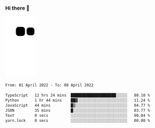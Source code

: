 ### Hi there 👋
![Alt text](https://raw.githubusercontent.com/romain22222/romain22222/output/github-contribution-grid-snake.svg)

<!--START_SECTION:waka-->

```text
From: 01 April 2022 - To: 08 April 2022

TypeScript   12 hrs 24 mins  ████████████████████░░░░░   80.18 %
Python       1 hr 44 mins    ██▓░░░░░░░░░░░░░░░░░░░░░░   11.24 %
JavaScript   44 mins         █▒░░░░░░░░░░░░░░░░░░░░░░░   04.77 %
JSON         35 mins         █░░░░░░░░░░░░░░░░░░░░░░░░   03.77 %
Text         0 secs          ░░░░░░░░░░░░░░░░░░░░░░░░░   00.04 %
yarn.lock    0 secs          ░░░░░░░░░░░░░░░░░░░░░░░░░   00.00 %
```

<!--END_SECTION:waka-->
<!--
**romain22222/romain22222** is a ✨ _special_ ✨ repository because its `README.md` (this file) appears on your GitHub profile.

Here are some ideas to get you started:

- 🔭 I’m currently working on ...
- 🌱 I’m currently learning ...
- 👯 I’m looking to collaborate on ...
- 🤔 I’m looking for help with ...
- 💬 Ask me about ...
- 📫 How to reach me: ...
- 😄 Pronouns: ...
- ⚡ Fun fact: ...
-->
